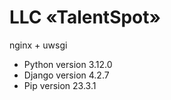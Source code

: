 # LLC «TalentSpot»

nginx + uwsgi

- Python version 3.12.0
- Django version 4.2.7
- Pip version 23.3.1
